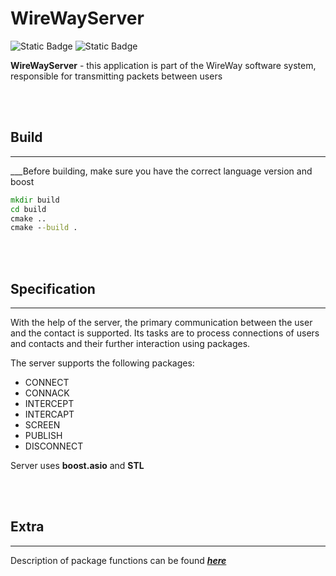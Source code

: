 # __WireWayServer__

![Static Badge](https://img.shields.io/badge/C%2B%2B-v20-red?labelColor=gray&color=orange) ![Static Badge](https://img.shields.io/badge/boost-v1.82.0-red?labelColor=gray&color=turquoise) 


__WireWayServer__ - this application is part of the WireWay software system, responsible for transmitting packets between users

<br/>
<br/>

## __Build__
---
___Before building, make sure you have the correct language version and boost 

```cmd
mkdir build 
cd build
cmake ..
cmake --build .
```

<br/>
<br/>

## __Specification__
---
With the help of the server, the primary communication between the user and the contact is supported. Its tasks are to process connections of users and contacts and their further interaction using packages.

The server supports the following packages:

+ CONNECT
+ CONNACK 
+ INTERCEPT 
+ INTERCAPT 
+ SCREEN 
+ PUBLISH
+ DISCONNECT

Server uses __boost.asio__ and __STL__

<br/>
<br/>

## __Extra__
---
Description of package functions can be found [___here___]()
